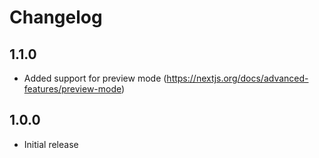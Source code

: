 # Changelog

## 1.1.0
- Added support for preview mode (https://nextjs.org/docs/advanced-features/preview-mode)

## 1.0.0
- Initial release